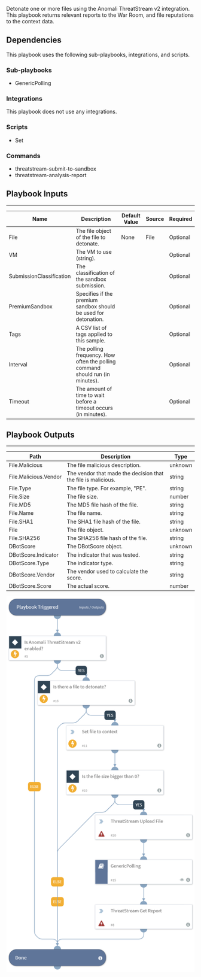 Detonate one or more files using the Anomali ThreatStream v2 integration. This playbook returns relevant reports to the War Room, and file reputations to the context data.

## Dependencies
This playbook uses the following sub-playbooks, integrations, and scripts.

### Sub-playbooks
* GenericPolling

### Integrations
This playbook does not use any integrations.

### Scripts
* Set

### Commands
* threatstream-submit-to-sandbox
* threatstream-analysis-report

## Playbook Inputs
---

| **Name** | **Description** | **Default Value** | **Source** | **Required** |
| --- | --- | --- | --- | --- |
| File | The file object of the file to detonate. | None | File | Optional |
| VM | The VM to use (string). |  |  | Optional |
| SubmissionClassification | The classification of the sandbox submission. |  |  | Optional |
| PremiumSandbox | Specifies if the premium sandbox should be used for detonation. |  |  | Optional |
| Tags | A CSV list of tags applied to this sample. |  |  | Optional |
| Interval | The polling frequency. How often the polling command should run (in minutes). |  |  | Optional |
| Timeout | The amount of time to wait before a timeout occurs (in minutes). |  |  | Optional |

## Playbook Outputs
---

| **Path** | **Description** | **Type** |
| --- | --- | --- |
| File.Malicious | The file malicious description. | unknown |
| File.Malicious.Vendor | The vendor that made the decision that the file is malicious. | string |
| File.Type | The file type. For example, "PE". | string |
| File.Size | The file size. | number |
| File.MD5 | The MD5 file hash of the file. | string |
| File.Name | The file name. | string |
| File.SHA1 | The SHA1 file hash of the file. | string |
| File | The file object. | unknown |
| File.SHA256 | The SHA256 file hash of the file. | string |
| DBotScore | The DBotScore object. | unknown |
| DBotScore.Indicator | The indicator that was tested. | string |
| DBotScore.Type | The indicator type. | string |
| DBotScore.Vendor | The vendor used to calculate the score. | string |
| DBotScore.Score | The actual score. | number |

![Detonate_File_ThreatStream](https://github.com/ElazarK/content-docs/blob/master/images/playbooks/Detonate_File_ThreatStream.png)
